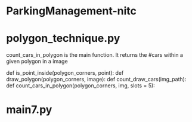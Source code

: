  # ParkingManagement-nitc
 
# polygon_technique.py
   count_cars_in_polygon is the main function. It returns the #cars within a given polygon in a image

   def is_point_inside(polygon_corners, point):
   def draw_polygon(polygon_corners, image):
   def count_draw_cars(img_path):
   def count_cars_in_polygon(polygon_corners, img, slots = 5):
   
# main7.py
